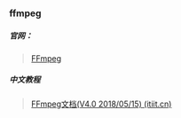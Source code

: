 ### ffmpeg

##### 官网：

> [FFmpeg](http://ffmpeg.org/)

##### 中文教程

> [FFmpeg文档(V4.0 2018/05/15) (itiit.cn)](https://itiit.cn/html/ffmpeg.html)

